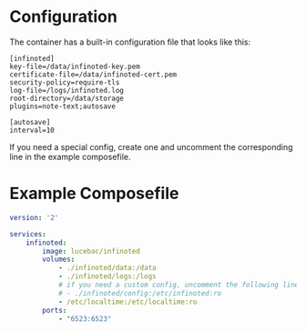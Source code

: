 Configuration
=============
The container has a built-in configuration file that looks like this:
```
[infinoted]
key-file=/data/infinoted-key.pem
certificate-file=/data/infinoted-cert.pem
security-policy=require-tls
log-file=/logs/infinoted.log
root-directory=/data/storage
plugins=note-text;autosave

[autosave]
interval=10
```
If you need a special config, create one and uncomment the corresponding line in the example composefile.

Example Composefile
===================
```yml
version: '2'

services:
    infinoted:
        image: lucebac/infinoted
        volumes:
            - ./infinoted/data:/data
            - ./infinoted/logs:/logs
            # if you need a custom config, uncomment the following line
            # - ./infinoted/config:/etc/infinoted:ro
            - /etc/localtime:/etc/localtime:ro
        ports:
            - "6523:6523"
```

